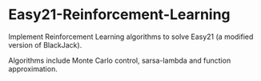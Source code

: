 # Easy21-Reinforcement-Learning
Implement Reinforcement Learning algorithms to solve Easy21 (a modified version of BlackJack).

Algorithms include Monte Carlo control, sarsa-lambda and function approximation. 
